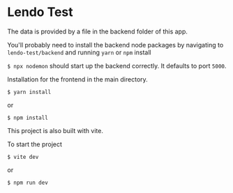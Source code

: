 # Lendo Test

The data is provided by a file in the backend folder of this app.

You'll probably need to install the backend node packages by navigating to `lendo-test/backend` and running `yarn` or `npm` install

`$ npx nodemon` should start up the backend correctly. It defaults to port `5000`.

Installation for the frontend in the main directory.

`$ yarn install`

or

`$ npm install`

This project is also built with vite.

To start the project

`$ vite dev`

or

`$ npm run dev`
